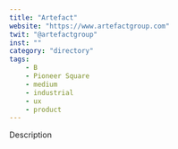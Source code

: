 ```yaml
---
title: "Artefact"
website: "https://www.artefactgroup.com"
twit: "@artefactgroup"
inst: ""
category: "directory"
tags:
    - B
    - Pioneer Square
    - medium
    - industrial
    - ux
    - product
---
```


Description
